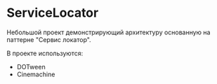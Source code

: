 # ServiceLocator
Небольшой проект демонстрирующий архитектуру основанную на паттерне "Сервис локатор".

В проекте используются:
* DOTween
* Cinemachine